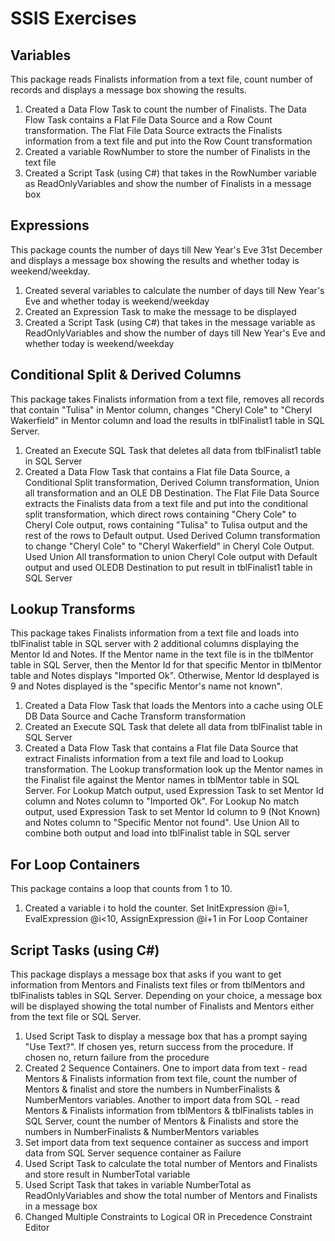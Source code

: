 # SSIS Exercises

## Variables

This package reads Finalists information from a text file, count number of records and displays a message box showing the results.

1. Created a Data Flow Task to count the number of Finalists. The Data Flow Task contains a Flat File Data Source and a Row Count transformation. The Flat File Data Source extracts the Finalists information from a text file and put into the Row Count transformation
2. Created a variable RowNumber to store the number of Finalists in the text file
3. Created a Script Task (using C#) that takes in the RowNumber variable as ReadOnlyVariables and show the number of Finalists in a message box

## Expressions

 This package counts the number of days till New Year's Eve 31st December and displays a message box showing the results and whether today is weekend/weekday.
 
 1. Created several variables to calculate the number of days till New Year's Eve and whether today is weekend/weekday
 2. Created an Expression Task to make the message to be displayed
 3. Created a Script Task (using C#) that takes in the message variable as ReadOnlyVariables and show the number of days till New Year's Eve and whether today is weekend/weekday

## Conditional Split & Derived Columns

This package takes Finalists information from a text file, removes all records that contain "Tulisa" in Mentor column, changes "Cheryl Cole" to "Cheryl Wakerfield" in Mentor column and load the results in tblFinalist1 table in SQL Server.

1. Created an Execute SQL Task that deletes all data from tblFinalist1 table in SQL Server
2. Created a Data Flow Task that contains a Flat file Data Source, a Conditional Split transformation, Derived Column transformation, Union all transformation and an OLE DB Destination. The Flat File Data Source extracts the Finalists data from a text file and put into the conditional split transformation, which direct rows containing "Chery Cole" to Cheryl Cole output, rows containing "Tulisa" to Tulisa output and the rest of the rows to Default output. Used Derived Column transformation to change "Cheryl Cole" to "Cheryl Wakerfield" in Cheryl Cole Output. Used Union All transformation to union Cheryl Cole output with Default output and used OLEDB Destination to put result in tblFinalist1 table in SQL Server

## Lookup Transforms

This package takes Finalists information from a text file and loads into tblFinalist table in SQL server with 2 additional columns displaying the Mentor Id and Notes. If the Mentor name in the text file is in the tblMentor table in SQL Server, then the Mentor Id for that specific Mentor in tblMentor table and Notes displays "Imported Ok". Otherwise, Mentor Id desplayed is 9 and Notes displayed is the "specific Mentor's name not known".

1. Created a Data Flow Task that loads the Mentors into a cache using OLE DB Data Source and Cache Transform transformation
2. Created an Execute SQL Task that delete all data from tblFinalist table in SQL Server
3. Created a Data Flow Task that contains a Flat file Data Source that extract Finalists information from a text file and load to Lookup transformation. The Lookup transformation look up the Mentor names in the Finalist file against the Mentor names in tblMentor table in SQL Server. For Lookup Match output, used Expression Task to set Mentor Id column and Notes column to "Imported Ok". For Lookup No match output, used Expression Task to set Mentor Id column to 9 (Not Known) and Notes column to "Specific Mentor not found". Use Union All to combine both output and load into tblFinalist table in SQL server

## For Loop Containers

This package contains a loop that counts from 1 to 10.

1. Created a variable i to hold the counter. Set InitExpression @i=1, EvalExpression @i<10, AssignExpression @i+1 in For Loop Container

## Script Tasks (using C#)

This package displays a message box that asks if you want to get information from Mentors and Finalists text files or from tblMentors and tblFinalists tables in SQL Server. Depending on your choice, a message box will be displayed showing the total number of Finalists and Mentors either from the text file or SQL Server.

1. Used Script Task to display a message box that has a prompt saying "Use Text?". If chosen yes, return success from the procedure. If chosen no, return failure from the procedure
2. Created 2 Sequence Containers. One to import data from text - read Mentors & Finalists information from text file, count the number of Mentors & finalist and store the numbers in NumberFinalists & NumberMentors variables. Another to import data from SQL - read Mentors & Finalists information from tblMentors & tblFinalists tables in SQL Server, count the number of Mentors & Finalists and store the numbers in NumberFinalists & NumberMentors variables
3. Set import data from text sequence container as success and import data from SQL Server sequence container as Failure
4. Used Script Task to calculate the total number of Mentors and Finalists and store result in NumberTotal variable
5. Used Script Task that takes in variable NumberTotal as ReadOnlyVariables and show the total number of Mentors and Finalists in a message box
6. Changed Multiple Constraints to Logical OR in Precedence Constraint Editor
